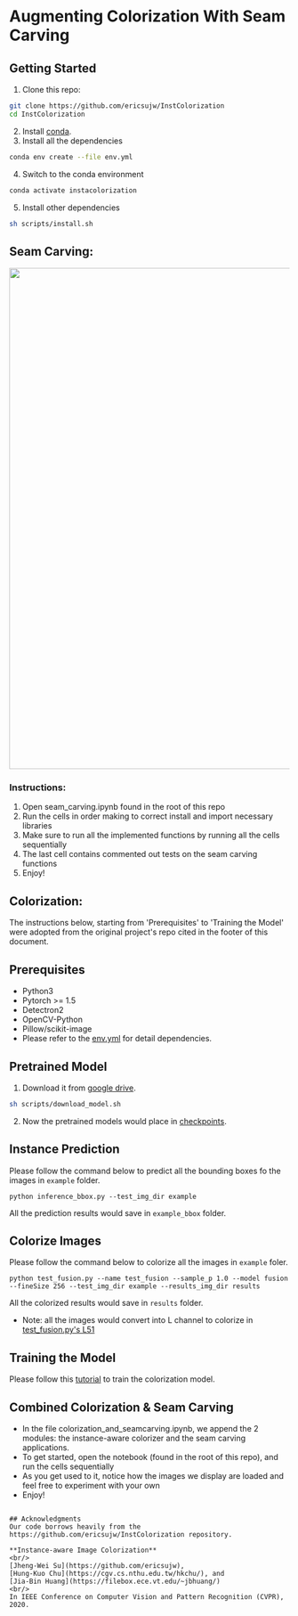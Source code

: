 # Augmenting Colorization With Seam Carving

## Getting Started
1. Clone this repo:
```sh
git clone https://github.com/ericsujw/InstColorization
cd InstColorization
```
2. Install [conda](https://www.anaconda.com/).
3. Install all the dependencies
```sh
conda env create --file env.yml
```
4. Switch to the conda environment
```sh
conda activate instacolorization
```
5. Install other dependencies
```sh
sh scripts/install.sh
```

## Seam Carving:

<img src="https://github.com/ishanpakuwal/colorization/blob/main/updated_enhanced_colorizer.gif" width="900">

### Instructions:
1. Open seam_carving.ipynb found in the root of this repo
2. Run the cells in order making to correct install and import necessary libraries
3. Make sure to run all the implemented functions by running all the cells sequentially
4. The last cell contains commented out tests on the seam carving functions
5. Enjoy!




## Colorization:
The instructions below, starting from 'Prerequisites' to 'Training the Model' were adopted from the original project's repo
cited in the footer of this document.

## Prerequisites
* Python3
* Pytorch >= 1.5
* Detectron2
* OpenCV-Python
* Pillow/scikit-image
* Please refer to the [env.yml](env.yml) for detail dependencies.

## Pretrained Model
1. Download it from [google drive](https://drive.google.com/open?id=1Xb-DKAA9ibCVLqm8teKd1MWk6imjwTBh).
```sh
sh scripts/download_model.sh
```
2. Now the pretrained models would place in [checkpoints](checkpoints).

## Instance Prediction
Please follow the command below to predict all the bounding boxes fo the images in `example` folder.
```
python inference_bbox.py --test_img_dir example
```
All the prediction results would save in `example_bbox` folder.

## Colorize Images
Please follow the command below to colorize all the images in `example` foler.
```
python test_fusion.py --name test_fusion --sample_p 1.0 --model fusion --fineSize 256 --test_img_dir example --results_img_dir results
```
All the colorized results would save in `results` folder.

* Note: all the images would convert into L channel to colorize in [test_fusion.py's L51](test_fusion.py#L51)

## Training the Model
Please follow this [tutorial](README_TRAIN.md) to train the colorization model.



## Combined Colorization & Seam Carving
- In the file colorization_and_seamcarving.ipynb, we append the 2 modules: the instance-aware colorizer and the seam carving applications.
- To get started, open the notebook (found in the root of this repo), and run the cells sequentially
- As you get used to it, notice how the images we display are loaded and feel free to experiment with your own
- Enjoy!

```

## Acknowledgments
Our code borrows heavily from the https://github.com/ericsujw/InstColorization repository.

**Instance-aware Image Colorization**
<br/>
[Jheng-Wei Su](https://github.com/ericsujw), 
[Hung-Kuo Chu](https://cgv.cs.nthu.edu.tw/hkchu/), and 
[Jia-Bin Huang](https://filebox.ece.vt.edu/~jbhuang/)
<br/>
In IEEE Conference on Computer Vision and Pattern Recognition (CVPR), 2020.

```
